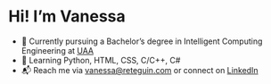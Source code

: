 # Hi! I’m Vanessa
* 🏫 Currently pursuing a Bachelor’s degree in Intelligent Computing Engineering at [UAA](https://www.uaa.mx/portal/)
* 🔭 Learning Python, HTML, CSS, C/C++, C#
* 📬 Reach me via [vanessa@reteguin.com](vanessa@reteguin.com) or connect on [LinkedIn](https://www.linkedin.com/in/vanessa-reteguin/)
